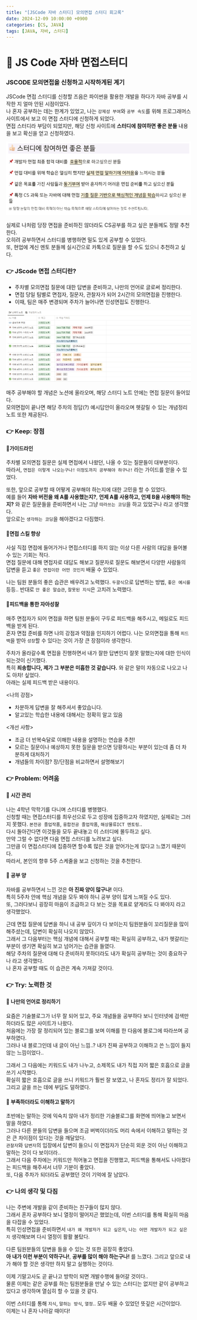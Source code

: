 ```yaml
---
title: "[JSCode 자바 스터디] 모의면접 스터디 회고록"
date: 2024-12-09 10:00:00 +0900
categories: [CS, JAVA]
tags: [JAVA, 자바, 스터디]
---
```


# 📌 JS Code 자바 면접스터디

### JSCODE 모의면접을 신청하고 시작하게된 계기

JSCode 면접 스터디를 신청할 즈음은 파이썬을 활용한 개발을 하다가 자바 공부를 시작한 지 얼마 안된 시점이었다.  
나 혼자 공부하는 데는 한계가 있었고, 나는 `강제성 부여`와 `공부 속도`를 위해 프로그래머스 사이트에서 보고 이 면접 스터디에 신청하게 되었다.  
면접 스터디라 부담이 되었지만, 해당 신청 사이트에 **스터디에 참여하면 좋은 분들** 내용을 보고 확신을 얻고 신청하였다.

![alt text](/images/자바스터디/신청.png)

실제로 나처럼 당장 면접을 준비하진 않더라도 CS공부를 하고 싶은 분들께도 정말 추천한다.  
오히려 공부하면서 스터디를 병행하면 밀도 있게 공부할 수 있었다.  
또, 현업에 계신 멘토 분들께 실시간으로 카톡으로 질문을 할 수도 있으니 추천하고 싶다.

### 👉 JScode 면접 스터디란?

- 주차별 모의면접 질문에 대한 답변을 준비하고, 나만의 언어로 글로써 정리한다.
- 면접 당일 팀별로 면접자, 질문자, 관찰자가 되어 2시간의 모의면접을 진행한다.
- 이때, 팀은 매주 변경되며 주차가 늘어나면 인성면접도 진행한다.

![alt text](/images/자바스터디/면접스터디소개.png)

매주 공부해야 할 개념은 노션에 올라오며, 해당 스터디 노트 안에는 면접 질문이 들어있다.  
모의면접이 끝나면 해당 주차의 정답(?) 예시답안이 올라오며 헷갈릴 수 있는 개념정리 노트 또한 제공된다.

### 👉 Keep: 장점

#### 📌가이드라인

주차별 모의면접 질문은 실제 면접에서 나왔던, 나올 수 있는 질문들이 대부분이다.  
따라서, `면접은 이렇게 나오는구나!` `이정도까지 공부해야 하구나!` 라는 가이드를 얻을 수 있었다.

또한, 앞으로 공부할 때 어떻게 공부해야 하는지에 대한 고민을 할 수 있었다.  
예를 들어 **자바 버전을 왜 A를 사용했는지?**, **언제 A를 사용하고, 언제 B을 사용해야 하는지?** 와 같은 질문들을 준비하면서 나는 그냥 `따라쓰는 코딩`을 하고 있었구나 라고 생각했다.  
앞으로는 `생각하는 코딩`을 해야겠다고 다짐했다.

#### 📌면접 스킬 향상

사실 직접 면접에 들어가거나 면접스터디를 하지 않는 이상 다른 사람의 대답을 들어볼 수 있는 기회는 적다.  
면접 질문에 대해 면접자로 대답도 해보고 질문자로 질문도 해보면서 다양한 사람들의 답변을 듣고 `좋은 면접이란 어떤 것인지` 배울 수 있었다.

나는 팀원 분들의 좋은 습관은 배우려고 노력했다.
`두괄식`으로 답변하는 방법, `좋은 예시를`등등..
반대로 `안 좋은 말습관`, `잘못된 지식`은 고치려 노력했다.

#### 📌피드백을 통한 자아성찰

매주 면접자가 되어 면접을 하면 팀원 분들이 구두로 피드백을 해주시고, 메일로도 피드백을 받게 된다.  
혼자 면접 준비를 하면 나의 강점과 약점을 인지하기 어렵다.
나는 모의면접을 통해 `피드백`을 받아 `성장`할 수 있다는 것이 가장 큰 장점이라 생각한다.

주차가 올라갈수록 면접을 진행하면서 내가 잘한 답변인지 잘못 말했는지에 대한 인식이 되는것이 신기했다.  
특히 **죄송합니다, 제가 그 부분은 미흡한 것 같습니다.** 와 같은 말이 자동으로 나오고 나도 아차! 싶었다.  
아래는 실제 피드백 받은 내용이다.

<나의 강점>

- 차분하게 답변을 잘 해주셔서 좋았습니다.
- 알고있는 학습한 내용에 대해서는 정확히 알고 있음

<개선 사항>

- 조금 더 반복숙달로 이해한 내용을 설명하는 연습을 추천!
- 모르는 질문이나 예상하지 못한 질문을 받으면 당황하시는 부분이 있는데 좀 더 차분하게 대처하기
- 개념들의 차이점? 장/단점을 비교하면서 설명해보기

### 👉 Problem: 어려움

#### 📌 시간 관리

나는 4학년 막학기를 다니며 스터디를 병행했다.  
신청할 때는 면접스터디를 최우선으로 두고 성장에 집중하고자 하였지만, 실제로는 그러지 못했다.
`본전공 졸업작품`, `융합전공 졸업작품`, `해상물류ICT 멘토링`..  
다시 돌아간다면 이것들을 모두 끝내놓고 이 스터디에 몰두하고 싶다.  
만약 그럴 수 없다면 다음 면접 스터디를 노려보고 싶다.  
그만큼 이 면접스터디에 집중하면 할수록 많은 것을 얻어가는게 많다고 느꼈기 때문이다.  
따라서, 본인의 향후 5주 스케줄을 보고 신청하는 것을 추천한다.

#### 📌 공부 양

자바를 공부하면서 느낀 것은 **아 진짜 양이 많구나!** 이다.  
특히 5주차 안에 핵심 개념을 모두 봐야 하니 공부 양이 많게 느껴질 수도 있다.  
또, 그러다보니 굉장히 마음이 조급하고 다 보는 것을 목표로 얕게라도 다 봐야지 라고 생각했었다.

근데 면접 질문에 답변을 하니 내 공부 깊이가 다 보이는지 팀원분들이 꼬리질문을 많이 해주셨는데, 답변이 확실히 나오지 않았다.  
그래서 그 다음부터는 핵심 개념에 대해서 공부할 때는 확실히 공부하고, 내가 헷갈리는 부분이 생기면 확실히 보고 넘어가는 습관을 들였다.  
해당 주차의 질문에 대해 다 준비하지 못하더라도 내가 확실히 공부하는 것이 중요하구나 라고 생각했다.  
나 혼자 공부할 때도 이 습관은 계속 가져갈 것이다.

### 👉 Try: 노력한 것

#### 📌 나만의 언어로 정리하기

요즘은 기술블로그가 너무 잘 되어 있고, 주요 개념들을 공부하다 보니 인터넷에 검색만 하더라도 많은 사이트가 나왔다.  
처음에는 가장 잘 정리되어 있는 블로그를 보며 이해를 한 다음에 블로그에 따라쓰며 공부하였다.  
그러나 내 블로그인데 내 글이 아닌 느낌..? 내가 진짜 공부하고 이해하고 쓴 느낌이 들지 않는 느낌이었다..

그래서 그 다음에는 키워드도 내가 나누고, 소제목도 내가 직접 지어 짧은 호흡으로 글을 쓰기 시작했다.  
확실히 짧은 호흡으로 글을 쓰니 키워드가 훨씬 잘 보였고, 나 혼자도 정리가 잘 되었다.  
그리고 글을 쓰는 데에 부담도 덜하였다.

#### 📌 부족하더라도 이해하고 말하기

초반에는 말하는 것에 익숙치 않아 내가 정리한 기술블로그를 화면에 띄어놓고 보면서 말을 하였다.  
그러나 다른 분들의 답변을 들으며 조금 버벅이더라도 머리 속에서 이해하고 말하는 것은 큰 차이점이 있다는 것을 깨달았다.  
`관찰자`와 `답변자`의 입장에서 답변이 들으니 이 면접자가 단순히 외운 것이 아닌 이해하고 말하는 것이 다 보이더라..  
그래서 다음 주차에는 키워드만 적어놓고 면접을 진행했고, 피드백을 통해서도 나아졌다는 피드백을 해주셔서 너무 기분이 좋았다.  
또, 다음 주차가 되더라도 공부했던 것이 기억에 잘 남았다.

### 👉 나의 생각 및 다짐

나는 주변에 개발을 같이 준비하는 친구들이 많지 않다.  
그래서 혼자 공부하다 보니 열정이 떨어지곤 했었는데, 이번 스터디를 통해 확실히 마음을 다잡을 수 있었다.  
특히 인성면접을 준비하면서 `내가 왜 개발자가 되고 싶은지`, `나는 어떤 개발자가 되고 싶은지` 생각해보며 다시 열정이 활활 불탔다.

다른 팀원분들의 답변을 들을 수 있는 것 또한 굉장히 좋았다.  
**아 내가 이런 부분이 약하구나!**, **공부를 많이 해야 하는구나!** 를 느꼈다.
그리고 앞으로 내가 해야 할 것은 생각만 하지 말고 실행하는 것이다.

이제 기말고사도 곧 끝나고 방학이 되면 개발수행에 들어갈 것이다..  
물론 이제는 같은 공부를 하는 팀원분들을 만날 수 있는 스터디는 없지만 같이 공부하고 있다고 생각하며 열심히 할 수 있을 것 같다.

이번 스터디를 통해 `지식`, `말하는 방식`, `열정`.. 모두 배울 수 있었던 뜻깊은 시간이었다.  
이제는 나 혼자 나아갈 때이다!
